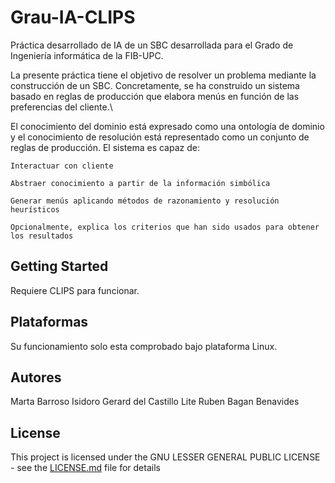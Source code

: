 # Grau-IA-CLIPS

Práctica desarrollado de IA de un SBC desarrollada para el Grado de Ingeniería informática de la FIB-UPC.

La presente práctica tiene el objetivo de resolver un problema mediante la construcción de un SBC. Concretamente, se 
ha construido un sistema basado en reglas de producción que elabora menús en función de las preferencias del cliente.\\

El conocimiento del dominio está expresado como una ontología de dominio y el conocimiento de resolución está representado 
como un conjunto de reglas de producción. El sistema es capaz de:

    Interactuar con cliente
    
    Abstraer conocimiento a partir de la información simbólica
    
    Generar menús aplicando métodos de razonamiento y resolución heurísticos
    
    Opcionalmente, explica los criterios que han sido usados para obtener los resultados

## Getting Started

Requiere CLIPS para funcionar.

## Plataformas

Su funcionamiento solo esta comprobado bajo plataforma Linux.

## Autores

Marta Barroso Isidoro
Gerard del Castillo Lite
Ruben Bagan Benavides

## License

This project is licensed under the  GNU LESSER GENERAL PUBLIC LICENSE - see the [LICENSE.md](LICENSE.md) file for details

